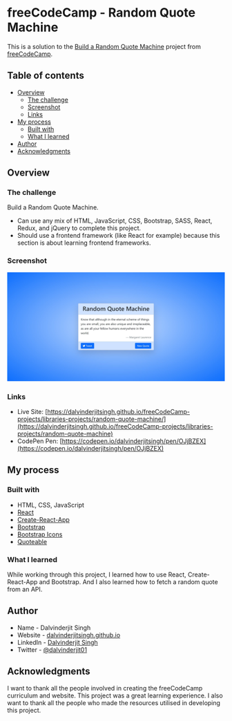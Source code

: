 # freeCodeCamp - Random Quote Machine

This is a solution to the [Build a Random Quote Machine](https://www.freecodecamp.org/learn/front-end-development-libraries/front-end-development-libraries-projects/build-a-random-quote-machine) project from [freeCodeCamp](https://www.freecodecamp.org/).

## Table of contents

- [Overview](#overview)
  - [The challenge](#the-challenge)
  - [Screenshot](#screenshot)
  - [Links](#links)
- [My process](#my-process)
  - [Built with](#built-with)
  - [What I learned](#what-i-learned)
- [Author](#author)
- [Acknowledgments](#acknowledgments)

## Overview

### The challenge

Build a Random Quote Machine.

- Can use any mix of HTML, JavaScript, CSS, Bootstrap, SASS, React, Redux, and jQuery to complete this project.
- Should use a frontend framework (like React for example) because this section is about learning frontend frameworks.

### Screenshot

![](./screenshot.jpg)

### Links

- Live Site: [https://dalvinderjitsingh.github.io/freeCodeCamp-projects/libraries-projects/random-quote-machine/](https://dalvinderjitsingh.github.io/freeCodeCamp-projects/libraries-projects/random-quote-machine)
- CodePen Pen: [https://codepen.io/dalvinderjitsingh/pen/OJjBZEX](https://codepen.io/dalvinderjitsingh/pen/OJjBZEX)

## My process

### Built with

- HTML, CSS, JavaScript
- [React](https://reactjs.org/)
- [Create-React-App](https://create-react-app.dev/)
- [Bootstrap](https://getbootstrap.com/)
- [Bootstrap Icons](https://icons.getbootstrap.com/)
- [Quoteable](https://github.com/lukePeavey/quotable)

### What I learned

While working through this project, I learned how to use React, Create-React-App and Bootstrap. And I also learned how to fetch a random quote from an API.

## Author

- Name - Dalvinderjit Singh
- Website - [dalvinderjitsingh.github.io](https://dalvinderjitsingh.github.io/)
- LinkedIn - [Dalvinderjit Singh](https://www.linkedin.com/in/dalvinderjit-singh-a40b511b7/)
- Twitter - [@dalvinderjit01](https://twitter.com/dalvinderjit01)

## Acknowledgments

I want to thank all the people involved in creating the freeCodeCamp curriculum and website. This project was a great learning experience. I also want to thank all the people who made the resources utilised in developing this project.
